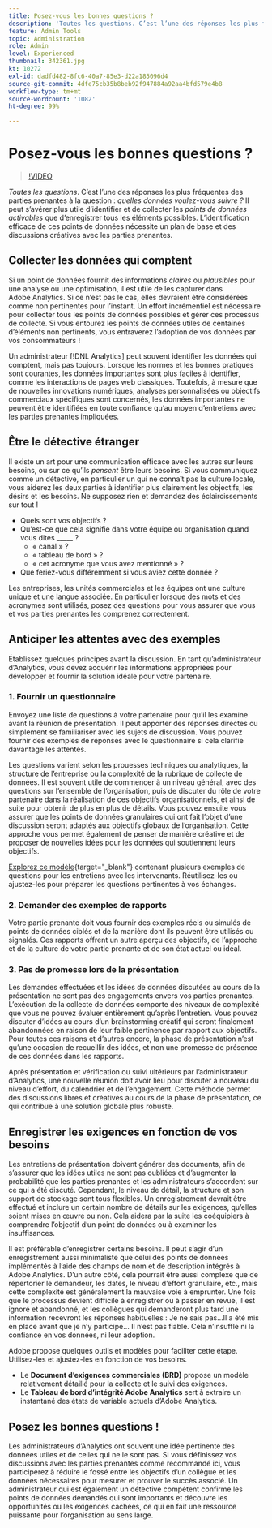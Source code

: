 ```yaml
---
title: Posez-vous les bonnes questions ?
description: 'Toutes les questions. C’est l’une des réponses les plus fréquentes des parties prenantes à la question : quelles données voulez-vous suivre ? Il peut s’avérer plus utile d’identifier et de collecter les points de données activables que d’enregistrer tous les éléments possibles. L’identification efficace de ces points de données nécessite un plan de base et des discussions créatives avec les parties prenantes.'
feature: Admin Tools
topic: Administration
role: Admin
level: Experienced
thumbnail: 342361.jpg
kt: 10272
exl-id: dadfd482-8fc6-40a7-85e3-d22a185096d4
source-git-commit: 4dfe75cb35b8beb92f947884a92aa4bfd579e4b8
workflow-type: tm+mt
source-wordcount: '1082'
ht-degree: 99%

---
```


# Posez-vous les bonnes questions ?

>[!VIDEO](https://video.tv.adobe.com/v/342361/?quality=12&learn=on)

_Toutes les questions_. C’est l’une des réponses les plus fréquentes des parties prenantes à la question : _quelles données voulez-vous suivre ?_ Il peut s’avérer plus utile d’identifier et de collecter les _points de données activables_ que d’enregistrer tous les éléments possibles. L’identification efficace de ces points de données nécessite un plan de base et des discussions créatives avec les parties prenantes.

## Collecter les données qui comptent

Si un point de données fournit des informations _claires_ ou _plausibles_ pour une analyse ou une optimisation, il est utile de les capturer dans Adobe Analytics. Si ce n’est pas le cas, elles devraient être considérées comme non pertinentes pour l’instant. Un effort incrémentiel est nécessaire pour collecter tous les points de données possibles et gérer ces processus de collecte. Si vous entourez les points de données utiles de centaines d’éléments non pertinents, vous entraverez l’adoption de vos données par vos consommateurs !

Un administrateur [!DNL Analytics] peut souvent identifier les données qui comptent, mais pas toujours. Lorsque les normes et les bonnes pratiques sont courantes, les données importantes sont plus faciles à identifier, comme les interactions de pages web classiques. Toutefois, à mesure que de nouvelles innovations numériques, analyses personnalisées ou objectifs commerciaux spécifiques sont concernés, les données importantes ne peuvent être identifiées en toute confiance qu’au moyen d’entretiens avec les parties prenantes impliquées.

## Être le détective étranger

Il existe un art pour une communication efficace avec les autres sur leurs besoins, ou sur ce qu’ils _pensent_ être leurs besoins. Si vous communiquez comme un détective, en particulier un qui ne connaît pas la culture locale, vous aiderez les deux parties à identifier plus clairement les objectifs, les désirs et les besoins. Ne supposez rien et demandez des éclaircissements sur tout !

* Quels sont vos objectifs ?
* Qu’est-ce que cela signifie dans votre équipe ou organisation quand vous dites _____ ?
   * « canal » ?
   * « tableau de bord » ?
   * « cet acronyme que vous avez mentionné » ?
* Que feriez-vous différemment si vous aviez cette donnée ?

Les entreprises, les unités commerciales et les équipes ont une culture unique et une langue associée. En particulier lorsque des mots et des acronymes sont utilisés, posez des questions pour vous assurer que vous et vos parties prenantes les comprenez correctement.

## Anticiper les attentes avec des exemples

Établissez quelques principes avant la discussion. En tant qu’administrateur d’Analytics, vous devez acquérir les informations appropriées pour développer et fournir la solution idéale pour votre partenaire.

### 1. Fournir un questionnaire

Envoyez une liste de questions à votre partenaire pour qu’il les examine avant la réunion de présentation. Il peut apporter des réponses directes ou simplement se familiariser avec les sujets de discussion. Vous pouvez fournir des exemples de réponses avec le questionnaire si cela clarifie davantage les attentes.

Les questions varient selon les prouesses techniques ou analytiques, la structure de l’entreprise ou la complexité de la rubrique de collecte de données. Il est souvent utile de commencer à un niveau général, avec des questions sur l’ensemble de l’organisation, puis de discuter du rôle de votre partenaire dans la réalisation de ces objectifs organisationnels, et ainsi de suite pour obtenir de plus en plus de détails. Vous pouvez ensuite vous assurer que les points de données granulaires qui ont fait l’objet d’une discussion seront adaptés aux objectifs globaux de l’organisation. Cette approche vous permet également de penser de manière créative et de proposer de nouvelles idées pour les données qui soutiennent leurs objectifs.

[Explorez ce modèle](assets/stakeholder-questionnaire.pdf){target="_blank"} contenant plusieurs exemples de questions pour les entretiens avec les intervenants. Réutilisez-les ou ajustez-les pour préparer les questions pertinentes à vos échanges.

### 2. Demander des exemples de rapports

Votre partie prenante doit vous fournir des exemples réels ou simulés de points de données ciblés et de la manière dont ils peuvent être utilisés ou signalés. Ces rapports offrent un autre aperçu des objectifs, de l’approche et de la culture de votre partie prenante et de son état actuel ou idéal.

### 3. Pas de promesse lors de la présentation

Les demandes effectuées et les idées de données discutées au cours de la présentation ne sont pas des engagements envers vos parties prenantes. L’exécution de la collecte de données comporte des niveaux de complexité que vous ne pouvez évaluer entièrement qu’après l’entretien. Vous pouvez discuter d’idées au cours d’un brainstorming créatif qui seront finalement abandonnées en raison de leur faible pertinence par rapport aux objectifs. Pour toutes ces raisons et d’autres encore, la phase de présentation n’est qu’une occasion de recueillir des idées, et non une promesse de présence de ces données dans les rapports.

Après présentation et vérification ou suivi ultérieurs par l’administrateur d’Analytics, une nouvelle réunion doit avoir lieu pour discuter à nouveau du niveau d’effort, du calendrier et de l’engagement. Cette méthode permet des discussions libres et créatives au cours de la phase de présentation, ce qui contribue à une solution globale plus robuste.

## Enregistrer les exigences en fonction de vos besoins

Les entretiens de présentation doivent générer des documents, afin de s’assurer que les idées utiles ne sont pas oubliées et d’augmenter la probabilité que les parties prenantes et les administrateurs s’accordent sur ce qui a été discuté. Cependant, le niveau de détail, la structure et son support de stockage sont tous flexibles. Un enregistrement devrait être effectué et inclure un certain nombre de détails sur les exigences, qu’elles soient mises en œuvre ou non. Cela aidera par la suite les coéquipiers à comprendre l’objectif d’un point de données ou à examiner les insuffisances.

Il est préférable d’enregistrer certains besoins. Il peut s’agir d’un enregistrement aussi minimaliste que celui des points de données implémentés à l’aide des champs de nom et de description intégrés à Adobe Analytics. D’un autre côté, cela pourrait être aussi complexe que de répertorier le demandeur, les dates, le niveau d’effort granulaire, etc., mais cette complexité est généralement la mauvaise voie à emprunter. Une fois que le processus devient difficile à enregistrer ou à passer en revue, il est ignoré et abandonné, et les collègues qui demanderont plus tard une information recevront les réponses habituelles : Je ne sais pas...Il a été mis en place avant que je n’y participe... Il n’est pas fiable. Cela n’insuffle ni la confiance en vos données, ni leur adoption.

Adobe propose quelques outils et modèles pour faciliter cette étape. Utilisez-les et ajustez-les en fonction de vos besoins.

* Le **Document d’exigences commerciales (BRD)** propose un modèle relativement détaillé pour la collecte et le suivi des exigences.
* Le **Tableau de bord d’intégrité Adobe Analytics** sert à extraire un instantané des états de variable actuels d’Adobe Analytics.

## Posez les bonnes questions !

Les administrateurs d’Analytics ont souvent une idée pertinente des données utiles et de celles qui ne le sont pas. Si vous définissez vos discussions avec les parties prenantes comme recommandé ici, vous participerez à réduire le fossé entre les objectifs d’un collègue et les données nécessaires pour mesurer et prouver le succès associé. Un administrateur qui est également un détective compétent confirme les points de données demandés qui sont importants et découvre les opportunités ou les exigences cachées, ce qui en fait une ressource puissante pour l’organisation au sens large.

